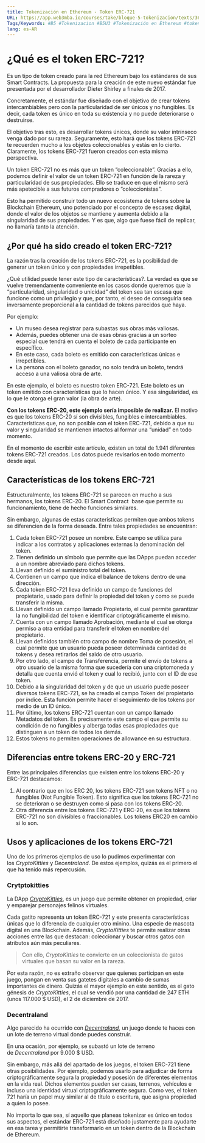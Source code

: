 ```yaml
---
title: Tokenización en Ethereum - Token ERC-721
URL: https://app.web3mba.io/courses/take/bloque-5-tokenizacion/texts/36015129-u3-01-tokenizacion-en-ethereum-token-erc-721
Tags/Keywords: #B5 #Tokenizacion #B5U3 #Tokenización en Ethereum #token erc-721 #erc-721 #erc721
lang: es-AR
---
```

# ¿Qué es el token ERC-721?
Es un tipo de token creado para la red Ethereum bajo los estándares de sus Smart Contracts. La propuesta para la creación de este nuevo estándar fue presentada por el desarrollador Dieter Shirley a finales de 2017.

Concretamente, el estándar fue diseñado con el objetivo de crear tokens intercambiables pero con la particularidad de ser únicos y no fungibles. Es decir, cada token es único en toda su existencia y no puede deteriorarse o destruirse.

El objetivo tras esto, es desarrollar tokens únicos, donde su valor intrínseco venga dado por su rareza. Seguramente, esto hará que los tokens ERC-721 te recuerden mucho a los objetos coleccionables y estás en lo cierto. Claramente, los tokens ERC-721 fueron creados con esta misma perspectiva.

Un token ERC-721 no es más que un token “coleccionable”. Gracias a ello, podemos definir el valor de un token ERC-721 en función de la rareza y particularidad de sus propiedades. Ello se traduce en que el mismo será más apetecible a sus futuros compradores o “coleccionistas”.

Esto ha permitido construir todo un nuevo ecosistema de tokens sobre la Blockchain Ethereum, uno potenciado por el concepto de escasez digital, donde el valor de los objetos se mantiene y aumenta debido a la singularidad de sus propiedades. Y es que, algo que fuese fácil de replicar, no llamaría tanto la atención.

## ¿Por qué ha sido creado el token ERC-721?
La razón tras la creación de los tokens ERC-721, es la posibilidad de generar un token único y con propiedades irrepetibles.

¿Qué utilidad puede tener este tipo de características?. La verdad es que se vuelve tremendamente conveniente en los casos donde queremos que la “particularidad, singularidad o unicidad” del token sea tan escasa que funcione como un privilegio y que, por tanto, el deseo de conseguirla sea inversamente proporcional a la cantidad de tokens parecidos que haya.

Por ejemplo: 
- Un museo desea registrar para subastas sus obras más valiosas. 
- Además, puedes obtener una de esas obras gracias a un sorteo especial que tendrá en cuenta el boleto de cada participante en específico. 
- En este caso, cada boleto es emitido con características únicas e irrepetibles. 
- La persona con el boleto ganador, no solo tendrá un boleto, tendrá acceso a una valiosa obra de arte.

En este ejemplo, el boleto es nuestro token ERC-721. Este boleto es un token emitido con características que lo hacen único. Y esa singularidad, es lo que le otorga el gran valor (la obra de arte).

**Con los tokens ERC-20, este ejemplo sería imposible de realizar.** El motivo es que los tokens ERC-20 sí son divisibles, fungibles e intercambiables. Características que, no son posible con el token ERC-721, debido a que su valor y singularidad se mantienen intactos al formar una “unidad” en todo momento.

En el momento de escribir este artículo, existen un total de 1.941 diferentes tokens ERC-721 creados. Los datos puede revisarlos en todo momento desde aquí.

## Características de los tokens ERC-721
Estructuralmente, los tokens ERC-721 se parecen en mucho a sus hermanos, los tokens ERC-20. El Smart Contract  base que permite su funcionamiento, tiene de hecho funciones similares.

Sin embargo, algunas de estas características permiten que ambos tokens se diferencien de la forma deseada. Entre tales propiedades se encuentran:

1. Cada token ERC-721 posee un nombre. Este campo se utiliza para indicar a los contratos y aplicaciones externas la denominación del token.
2. Tienen definido un símbolo que permite que las DApps puedan acceder a un nombre abreviado para dichos tokens.
3. Llevan definido el suministro total del token.
4. Contienen un campo que indica el balance de tokens dentro de una dirección.
5. Cada token ERC-721 lleva definido un campo de funciones del propietario, usado para definir la propiedad del token y como se puede transferir la misma.
6. Llevan definido un campo llamado Propietario, el cual permite garantizar la no fungibilidad del token e identificar criptográficamente el mismo.
7. Cuenta con un campo llamado Aprobación, mediante el cual se otorga permiso a otra entidad para transferir el token en nombre del propietario.
8. Llevan definidos también otro campo de nombre Toma de posesión, el cual permite que un usuario pueda poseer determinada cantidad de tokens y desea retirarlos del saldo de otro usuario.
9. Por otro lado, el campo de Transferencia, permite el envío de tokens a otro usuario de la misma forma que sucedería con una criptomoneda y detalla que cuenta envió el token y cual lo recibió, junto con el ID de ese token.
10. Debido a la singularidad del token y de que un usuario puede poseer diversos tokens ERC-721, se ha creado el campo Token del propietario por índice. Esta función permite hacer el seguimiento de los tokens por medio de un ID único.
11. Por último, los tokens ERC-721 cuentan con un campo llamado Metadatos del token. Es precisamente este campo el que permite su condición de no fungibles y alberga todas esas propiedades que distinguen a un token de todos los demás.
12. Estos tokens no permiten operaciones de allowance en su estructura.

## Diferencias entre tokens ERC-20 y ERC-721
Entre las principales diferencias que existen entre los tokens ERC-20 y ERC-721 destacamos:
1. Al contrario que en los ERC 20, los tokens ERC-721 son tokens NFT o no fungibles (Not Fungible Token). Esto significa que los tokens ERC-721 no se deterioran o se destruyen como si pasa con los tokens ERC-20.
2. Otra diferencia entre los tokens ERC-721 y ERC-20, es que los tokens ERC-721 no son divisibles o fraccionables. Los tokens ERC20 en cambio sí lo son.

## Usos y aplicaciones de los tokens ERC-721
Uno de los primeros ejemplos de uso lo pudimos experimentar con los _CryptoKitties_ y _Decentraland_. De estos ejemplos, quizás es el primero el que ha tenido más repercusión.

### Crytptokitties
La DApp [_CryptoKitties_](https://www.cryptokitties.co/), es un juego que permite obtener en propiedad, criar y emparejar personajes felinos virtuales.

Cada gatito representa un token ERC-721 y este presenta características únicas que lo diferencia de cualquier otro minino. Una especie de mascota digital en una Blockchain. Además, _CryptoKitties_ te permite realizar otras acciones entre las que destacan: coleccionar y buscar otros gatos con atributos aún más peculiares.

> Con ello, _CryptoKitties_ te convierte en un coleccionista de gatos virtuales que basan su valor en la rareza.

Por esta razón, no es extraño observar que quienes participan en este juego, pongan en venta sus gatetes digitales a cambio de sumas importantes de dinero. Quizás el mayor ejemplo en este sentido, es el gato génesis de _CryptoKitties_, el cual se vendió por una cantidad de 247 ETH (unos 117.000 $ USD), el 2 de diciembre de 2017.

### Decentraland
Algo parecido ha ocurrido con [_Decentraland_](https://decentraland.org/), un juego donde te haces con un lote de terreno virtual donde puedes construir.

En una ocasión, por ejemplo, se subastó un lote de terreno de _Decentraland_ por 9.000 $ USD.

Sin embargo, más allá del apartado de los juegos, el token ERC-721 tiene otras posibilidades. Por ejemplo, podemos usarlo para adjudicar de forma criptográficamente segura la propiedad y posesión de diferentes elementos en la vida real. Dichos elementos pueden ser casas, terrenos, vehículos e incluso una identidad virtual criptográficamente segura. Como ves, el token 721 haría un papel muy similar al de título o escritura, que asigna propiedad a quien lo posee.

No importa lo que sea, sí aquello que planeas tokenizar es único en todos sus aspectos, el estándar ERC-721 está diseñado justamente para ayudarte en esa tarea y permitirte transformarlo en un token dentro de la Blockchain de Ethereum.